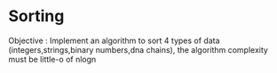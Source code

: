 # Sorting

Objective : Implement an algorithm to sort 4 types of data (integers,strings,binary numbers,dna chains), the algorithm complexity must be little-o of nlogn
